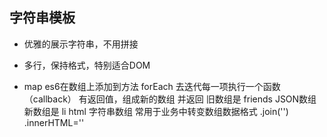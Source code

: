 ## 字符串模板

  - 优雅的展示字符串，不用拼接
  - 多行，保持格式，特别适合DOM

  - map
  es6在数组上添加到方法
  forEach 去迭代每一项执行一个函数（callback）
  有返回值，组成新的数组 并返回
  旧数组是 friends JSON数组
  新数组是 li html 字符串数组
  常用于业务中转变数组数据格式
  .join('')
  .innerHTML=''